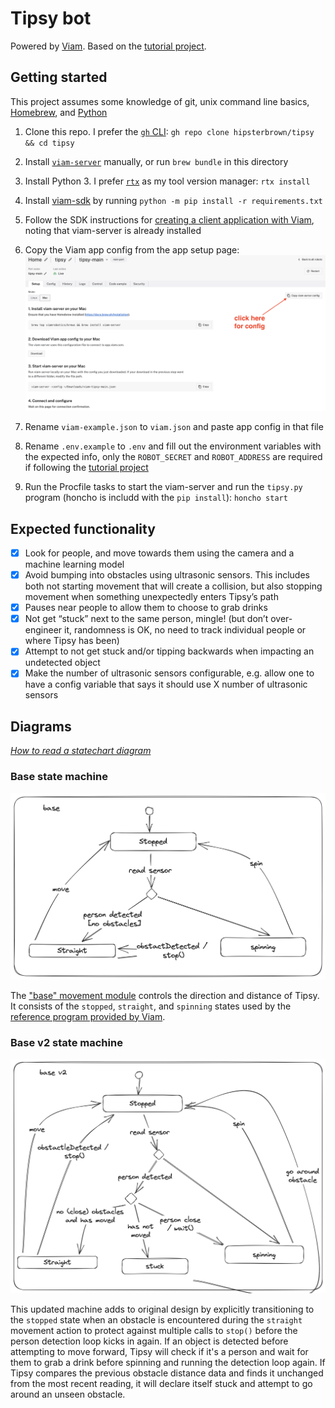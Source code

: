 # Tipsy bot

Powered by [Viam](https://viam.com). Based on the [tutorial project](https://docs.viam.com/tutorials/projects/tipsy/).

## Getting started

This project assumes some knowledge of git, unix command line basics, [Homebrew](https://brew.sh), and [Python](https://www.python.org)

1. Clone this repo. I prefer the [`gh` CLI](https://cli.github.com): `gh repo clone hipsterbrown/tipsy && cd tipsy`

1. Install [`viam-server`](https://docs.viam.com/installation/#install-viam-server) manually, or run `brew bundle` in this directory

1. Install Python 3. I prefer [`rtx`](https://github.com/jdxcode/rtx#quickstart) as my tool version manager: `rtx install`

1. Install [viam-sdk](https://python.viam.dev) by running `python -m pip install -r requirements.txt`

1. Follow the SDK instructions for [creating a client application with Viam](https://python.viam.dev/#configure-a-client-application-at-app-viam-com), noting that viam-server is already installed

1. Copy the Viam app config from the app setup page: ![viam app setup](./docs/viam-config.png)

1. Rename `viam-example.json` to `viam.json` and paste app config in that file

1. Rename `.env.example` to `.env` and fill out the environment variables with the expected info, only the `ROBOT_SECRET` and `ROBOT_ADDRESS` are required if following the [tutorial project](https://docs.viam.com/tutorials/projects/tipsy/)

1. Run the Procfile tasks to start the viam-server and run the `tipsy.py` program (honcho is includd with the `pip install`): `honcho start`

## Expected functionality

- [X] Look for people, and move towards them using the camera and a machine learning model
- [X] Avoid bumping into obstacles using ultrasonic sensors.  This includes both not starting movement that will create a collision, but also stopping movement when something unexpectedly enters Tipsy’s path
- [X] Pauses near people to allow them to choose to grab drinks
- [X] Not get “stuck” next to the same person, mingle! (but don’t over-engineer it, randomness is OK, no need to track individual people or where Tipsy has been)
- [X] Attempt to not get stuck and/or tipping backwards when impacting an undetected object
- [X] Make the number of ultrasonic sensors configurable, e.g. allow one to have a config variable that says it should use X number of ultrasonic sensors

## Diagrams

_[How to read a statechart diagram](https://sceweb.uhcl.edu/helm/RationalUnifiedProcess/process/modguide/md_stadm.htm)_

### Base state machine

![state machine diagram for base movement module](./docs/Tipsy_Base_States.png)

The ["base" movement module](https://python.viam.dev/autoapi/viam/components/base/index.html#viam.components.base.Base) controls the direction and distance of Tipsy. It consists of the `stopped`, `straight`, and `spinning` states used by the [reference program provided by Viam](https://github.com/viam-labs/devrel-demos/blob/main/tipsy-bot/tipsy.py).

### Base v2 state machine

![improved state machine diagram for base movement module](./docs/Tipsy_Base_v2_States.png)

This updated machine adds to original design by explicitly transitioning to the `stopped` state when an obstacle is encountered during the `straight` movement action to protect against multiple calls to `stop()` before the person detection loop kicks in again. If an object is detected before attempting to move forward, Tipsy will check if it's a person and wait for them to grab a drink before spinning and running the detection loop again. If Tipsy compares the previous obstacle distance data and finds it unchanged from the most recent reading, it will declare itself stuck and attempt to go around an unseen obstacle.

